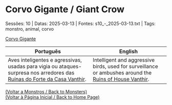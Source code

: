 
# Corvo Gigante / Giant Crow

Sessões: 10 | Datas: 2025-03-13 | Fontes: s10_-_2025-03-13.txt | Tags: monstro, animal, corvo

[Corvo Gigante](corvo_gigante.png)

| Português | English |
|-----------|---------|
| Aves inteligentes e agressivas, usadas para vigia ou ataques-surpresa nos arredores das [Ruínas do Forte da Casa Vanthir](ruinas_do_forte_da_casa_vanthir.md). | Intelligent and aggressive birds, used for surveillance or ambushes around the [Ruins of House Vanthir](ruinas_do_forte_da_casa_vanthir.md). |

[(Voltar a Monstros / Back to Monsters)](monstros.md)  
[(Voltar à Página Inicial / Back to Home Page)](home.md)

